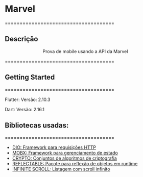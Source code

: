# Marvel
=====================================

## Descrição
<p align="center">Prova de mobile usando a API da Marvel</p>
=====================================

## Getting Started
=====================================

Flutter:
Versão: 2.10.3

Dart:
Versão: 2.16.1

## Bibliotecas usadas:
=====================================

- [DIO: Framework para requisições HTTP](https://pub.dev/packages/dio)
- [MOBX: Framework para gerenciamento de estado](https://pub.dev/packages/mobx)
- [CRYPTO: Conjuntos de algoritmos de criptografia](https://pub.dev/packages/crypto)
- [REFLECTABLE: Pacote para reflexão de objetos em runtime](https://pub.dev/packages/reflectable)
- [INFINITE SCROLL: Listagem com scroll infinito](https://pub.dev/packages/infinite_scroll_pagination)